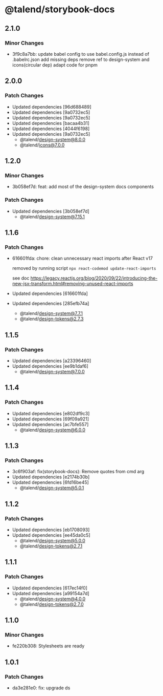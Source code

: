 # @talend/storybook-docs

## 2.1.0

### Minor Changes

- 3f9c8a7bb: update babel config to use babel.config.js instead of .babelrc.json
  add missing deps
  remove ref to design-system and icons(circular dep)
  adapt code for pnpm

## 2.0.0

### Patch Changes

- Updated dependencies [96d688489]
- Updated dependencies [9a0732ec5]
- Updated dependencies [9a0732ec5]
- Updated dependencies [bacaa4b31]
- Updated dependencies [4044f6198]
- Updated dependencies [9a0732ec5]
  - @talend/design-system@8.0.0
  - @talend/icons@7.0.0

## 1.2.0

### Minor Changes

- 3b058ef7d: feat: add most of the design-system docs components

### Patch Changes

- Updated dependencies [3b058ef7d]
  - @talend/design-system@7.15.1

## 1.1.6

### Patch Changes

- 616601fda: chore: clean unnecessary react imports after React v17

  removed by running script `npx react-codemod update-react-imports`

  see doc https://legacy.reactjs.org/blog/2020/09/22/introducing-the-new-jsx-transform.html#removing-unused-react-imports

- Updated dependencies [616601fda]
- Updated dependencies [285efb74a]
  - @talend/design-system@7.7.1
  - @talend/design-tokens@2.7.3

## 1.1.5

### Patch Changes

- Updated dependencies [a23396460]
- Updated dependencies [ee9b1daf6]
  - @talend/design-system@7.0.0

## 1.1.4

### Patch Changes

- Updated dependencies [e802df9c3]
- Updated dependencies [69f09a921]
- Updated dependencies [ac7bfe557]
  - @talend/design-system@6.0.0

## 1.1.3

### Patch Changes

- 3c6f903af: fix(storybook-docs): Remove quotes from cmd arg
- Updated dependencies [e2174b30b]
- Updated dependencies [6fd16be45]
  - @talend/design-system@5.0.1

## 1.1.2

### Patch Changes

- Updated dependencies [eb1708093]
- Updated dependencies [ee45da0c5]
  - @talend/design-system@5.0.0
  - @talend/design-tokens@2.7.1

## 1.1.1

### Patch Changes

- Updated dependencies [617ec14f0]
- Updated dependencies [a99154a7d]
  - @talend/design-system@4.0.0
  - @talend/design-tokens@2.7.0

## 1.1.0

### Minor Changes

- fe220b308: Stylesheets are ready

## 1.0.1

### Patch Changes

- da3e281e0: fix: upgrade ds
